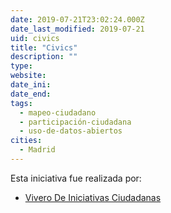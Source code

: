 ```yaml
---
date: 2019-07-21T23:02:24.000Z
date_last_modified: 2019-07-21
uid: civics
title: "Civics"
description: ""
type: 
website: 
date_ini: 
date_end: 
tags:
  - mapeo-ciudadano
  - participación-ciudadana
  - uso-de-datos-abiertos
cities: 
  - Madrid
---
```


Esta iniciativa fue realizada por:

- [Vivero De Iniciativas Ciudadanas](/i/vivero-de-iniciativas-ciudadanas.html)
